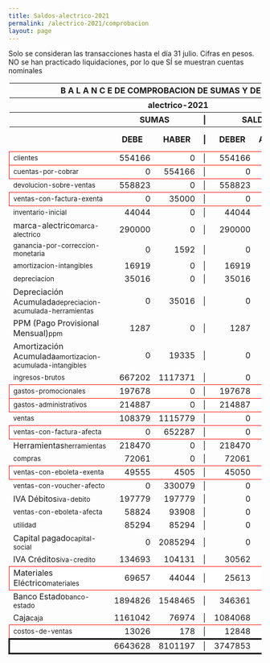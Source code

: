 ```yaml
--- 
title: Saldos-alectrico-2021
permalink: /alectrico-2021/comprobacion 
layout: page
--- 
```

<script>

$('* div').each(function () {   
    var item = $(this).text();
    var num = Number(item).toLocaleString('en');

    if (Number(item) < 0) {
        num = num.replace('-', '');
        $(this).addClass('negMoney');
    } else {
        $(this).addClass('enMoney');
    }

    $(this).text(num);
});
</script>
 


Solo se consideran las transacciones hasta el día 31	julio.
Cifras en pesos.
NO se han practicado liquidaciones, por lo que SÍ se muestran cuentas nominales
<table rules='groups'>
<style> tfoot {  border: 3px solid black;  } </style> 
<thead><th colspan='7'> B A L A N C E  DE COMPROBACION DE SUMAS Y DE SALDOS </th> </thead>
<thead> <th colspan='7'> alectrico-2021</th></thead>
<thead> <th> </th> <th align='center' colspan= '2'>SUMAS</th> <th>|</th> <th align='center' colspan='2'>SALDOS</th> <th rowspan='2' > Errores </th> </thead>
<thead> <th></th>  <th align='center'>DEBE</th> <th align='center'>HABER</th> <th>|</th> <th align='center'>DEBER</th> <th align='center'>ACREEDOR</th> <th>A Corregir </th> </thead>
<tbody>
<tr style=' background: #fff; border: 1px solid red;'>
<td><small>clientes</small></td> <td align='right'>554166</td> <td align='right'>0</td> <td> | </td> <td align='right'> 554166</td> <td align='right'>0</td> </tr>
<tr style=' background: #fff; border: 1px solid red;'>
<td><small>cuentas-por-cobrar</small></td> <td align='right'>0</td> <td align='right'>554166</td> <td> | </td> <td align='right'> 0</td> <td align='right'>554166</td> </tr>
<tr>
<td><small>devolucion-sobre-ventas</small></td> <td align='right'>558823</td> <td align='right'>0</td> <td> | </td> <td align='right'> 558823</td> <td align='right'>0</td>
</tr>
<tr style=' background: #fff; border: 1px solid red;'>
<td><small>ventas-con-factura-exenta</small></td> <td align='right'>0</td> <td align='right'>35000</td> <td> | </td> <td align='right'> 0</td> <td align='right'>35000</td> </tr>
<tr>
<td><small>inventario-inicial</small></td> <td align='right'>44044</td> <td align='right'>0</td> <td> | </td> <td align='right'> 44044</td> <td align='right'>0</td>
</tr>
<tr>
<td>marca-alectrico<small>marca-alectrico</small></td> <td align='right'>290000</td> <td align='right'>0</td> <td> | </td> <td align='right'> 290000</td> <td align='right'>0</td>
</tr>
<tr>
<td><small>ganancia-por-correccion-monetaria</small></td> <td align='right'>0</td> <td align='right'>1592</td> <td> | </td> <td align='right'> 0</td> <td align='right'>1592</td>
</tr>
<tr>
<td><small>amortizacion-intangibles</small></td> <td align='right'>16919</td> <td align='right'>0</td> <td> | </td> <td align='right'> 16919</td> <td align='right'>0</td>
</tr>
<tr>
<td><small>depreciacion</small></td> <td align='right'>35016</td> <td align='right'>0</td> <td> | </td> <td align='right'> 35016</td> <td align='right'>0</td>
</tr>
<tr>
<td>Depreciación Acumulada<small>depreciacion-acumulada-herramientas</small></td> <td align='right'>0</td> <td align='right'>35016</td> <td> | </td> <td align='right'> 0</td> <td align='right'>35016</td>
</tr>
<tr>
<td>PPM (Pago Provisional Mensual)<small>ppm</small></td> <td align='right'>1287</td> <td align='right'>0</td> <td> | </td> <td align='right'> 1287</td> <td align='right'>0</td>
</tr>
<tr>
<td>Amortización Acumulada<small>amortizacion-acumulada-intangibles</small></td> <td align='right'>0</td> <td align='right'>19335</td> <td> | </td> <td align='right'> 0</td> <td align='right'>19335</td>
</tr>
<tr>
<td><small>ingresos-brutos</small></td> <td align='right'>667202</td> <td align='right'>1117371</td> <td> | </td> <td align='right'> 0</td> <td align='right'>450169</td>
</tr>
<tr style=' background: #fff; border: 1px solid red;'>
<td><small>gastos-promocionales</small></td> <td align='right'>197678</td> <td align='right'>0</td> <td> | </td> <td align='right'> 197678</td> <td align='right'>0</td> </tr>
<tr style=' background: #fff; border: 1px solid red;'>
<td><small>gastos-administrativos</small></td> <td align='right'>214887</td> <td align='right'>0</td> <td> | </td> <td align='right'> 214887</td> <td align='right'>0</td> </tr>
<tr>
<td><small>ventas</small></td> <td align='right'>108379</td> <td align='right'>1115779</td> <td> | </td> <td align='right'> 0</td> <td align='right'>1007400</td>
</tr>
<tr style=' background: #fff; border: 1px solid red;'>
<td><small>ventas-con-factura-afecta</small></td> <td align='right'>0</td> <td align='right'>652287</td> <td> | </td> <td align='right'> 0</td> <td align='right'>652287</td> </tr>
<tr>
<td>Herramientas<small>herramientas</small></td> <td align='right'>218470</td> <td align='right'>0</td> <td> | </td> <td align='right'> 218470</td> <td align='right'>0</td>
</tr>
<tr>
<td><small>compras</small></td> <td align='right'>72061</td> <td align='right'>0</td> <td> | </td> <td align='right'> 72061</td> <td align='right'>0</td>
</tr>
<tr style=' background: #fff; border: 1px solid red;'>
<td><small>ventas-con-eboleta-exenta</small></td> <td align='right'>49555</td> <td align='right'>4505</td> <td> | </td> <td align='right'> 45050</td> <td align='right'>0</td> </tr>
<tr>
<td><small>ventas-con-voucher-afecto</small></td> <td align='right'>0</td> <td align='right'>330079</td> <td> | </td> <td align='right'> 0</td> <td align='right'>330079</td>
</tr>
<tr>
<td>IVA Débitos<small>iva-debito</small></td> <td align='right'>197779</td> <td align='right'>197779</td> <td> | </td> <td align='right'> 0</td> <td align='right'>0</td>
</tr>
<tr>
<td><small>ventas-con-eboleta-afecta</small></td> <td align='right'>58824</td> <td align='right'>93908</td> <td> | </td> <td align='right'> 0</td> <td align='right'>35084</td>
</tr>
<tr>
<td><small>utilidad</small></td> <td align='right'>85294</td> <td align='right'>85294</td> <td> | </td> <td align='right'> 0</td> <td align='right'>0</td>
</tr>
<tr>
<td>Capital pagado<small>capital-social</small></td> <td align='right'>0</td> <td align='right'>2085294</td> <td> | </td> <td align='right'> 0</td> <td align='right'>2085294</td>
</tr>
<tr>
<td>IVA Créditos<small>iva-credito</small></td> <td align='right'>134693</td> <td align='right'>104131</td> <td> | </td> <td align='right'> 30562</td> <td align='right'>0</td>
</tr>
<tr style=' background: #fff; border: 1px solid red;'>
<td>Materiales Eléctrico<small>materiales</small></td> <td align='right'>69657</td> <td align='right'>44044</td> <td> | </td> <td align='right'> 25613</td> <td align='right'>0</td> </tr>
<tr>
<td>Banco Estado<small>banco-estado</small></td> <td align='right'>1894826</td> <td align='right'>1548465</td> <td> | </td> <td align='right'> 346361</td> <td align='right'>0</td>
</tr>
<tr>
<td>Caja<small>caja</small></td> <td align='right'>1161042</td> <td align='right'>76974</td> <td> | </td> <td align='right'> 1084068</td> <td align='right'>0</td>
</tr>
<tr style=' background: #fff; border: 1px solid red;'>
<td><small>costos-de-ventas</small></td> <td align='right'>13026</td> <td align='right'>178</td> <td> | </td> <td align='right'> 12848</td> <td align='right'>0</td> </tr>
</tbody>
<tfoot>
<tr> <td></td> <td align='right'> <div>6643628</div></td> <td align='right'> <div>8101197</div></td><td> | </td> <td align='right'> <div>3747853</div></td> <td align='right'> <div>5205422</div></td> </tr>
</tfoot>
</table>
